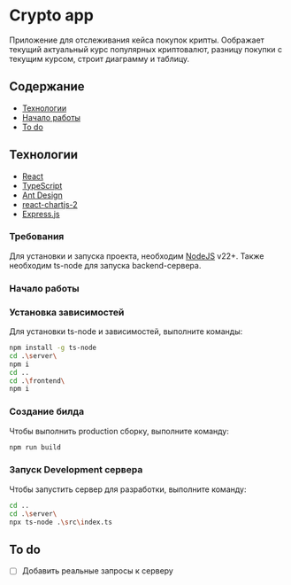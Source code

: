 # Crypto app

Приложение для отслеживания кейса покупок крипты. Оображает текущий актуальный курс популярных криптовалют, разницу покупки с текущим курсом, строит диаграмму и таблицу.

## Содержание

-   [Технологии](#технологии)
-   [Начало работы](#начало-работы)
-   [To do](#to-do)

## Технологии

-   [React](https://react.dev/)
-   [TypeScript](https://www.typescriptlang.org/)
-   [Ant Design](https://ant.design/)
-   [react-chartjs-2](https://react-chartjs-2.js.org/)
-   [Express.js](https://expressjs.com/)

### Требования

Для установки и запуска проекта, необходим [NodeJS](https://nodejs.org/) v22+.
Также необходим ts-node для запуска backend-сервера.

### Начало работы

### Установка зависимостей

Для установки ts-node и зависимостей, выполните команды:

```sh
npm install -g ts-node
cd .\server\
npm i
cd ..
cd .\frontend\
npm i
```

### Создание билда

Чтобы выполнить production сборку, выполните команду:

```sh
npm run build
```

### Запуск Development сервера

Чтобы запустить сервер для разработки, выполните команду:

```sh
cd ..
cd .\server\
npx ts-node .\src\index.ts
```

## To do

-   [ ] Добавить реальные запросы к серверу
